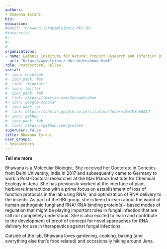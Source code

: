 ```yaml
---
authors:
- Bhawana Israni
bio:  
education: 
#email: "bhawana.israni@leibniz-hki.de"
#interests:
#- 
#- 
#- 
organizations:
- name: Leibniz Institute for Natural Product Research and Infection Biology (Leibniz-HKI)
  url: "https://www.leibniz-hki.de/en/home.html"
role: Postdoctoral Fellow
social:
#- icon: envelope
#  icon_pack: fas
#  link: '#contact'
#- icon: twitter
#  icon_pack: fab
#  link: https://twitter.com/GeorgeCushen
#- icon: google-scholar
#  icon_pack: ai
#  link: https://scholar.google.co.uk/citations?user=sIwtMXoAAAAJ
#- icon: github
#  icon_pack: fab
#  link: https://github.com/gcushen
superuser: false
title: Bhawana Israni
user_groups:
- Researchers
---
```


__Tell me more__

Bhawana is a Molecular Biologist. She received her Doctorate in Genetics from Delhi University, India in 2017 and subsequently came to Germany to work a Post-Doctoral researcher at the Max Planck Institute for Chemical Ecology in Jena. She has previously worked at the interface of plant-herbivore interactions with a prime focus on establishment of loss of function protocols in the lab using RNAi, and optimization of RNA delivery to the insects. As part of the RBI group, she is keen to learn about the world of human pathogenic fungi and RNA/ RNA binding protein(s)- based modes of regulation that might be playing important roles in fungal infection that are still not completely understood. She is also excited to learn and contribute to the development of proof of concept for novel approaches for RNA delivery for use in therapeutics against fungal infections.

Outside of the lab, Bhawana loves gardening, cooking, baking (and everything else that’s food related) and occasionally hiking around Jena.
